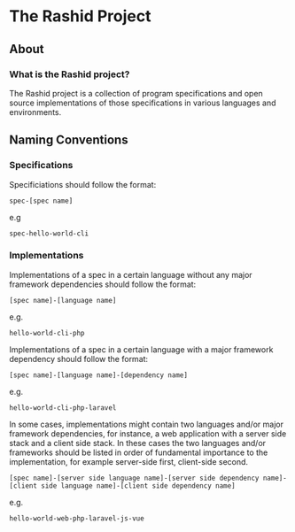 # The Rashid Project

## About

### What is the Rashid project?

The Rashid project is a collection of program specifications and open source implementations of those specifications in various languages and environments.

## Naming Conventions

### Specifications

Specificiations should follow the format:

```
spec-[spec name]
```

e.g

```
spec-hello-world-cli
```

### Implementations

Implementations of a spec in a certain language without any major framework dependencies should follow the format:

```
[spec name]-[language name]
```

e.g.

```
hello-world-cli-php
```

Implementations of a spec in a certain language with a major framework dependency should follow the format:

```
[spec name]-[language name]-[dependency name]
```

e.g.

```
hello-world-cli-php-laravel
```

In some cases, implementations might contain two languages and/or major framework dependencies, for instance, a web application with a server side stack and a client side stack. In these cases the two languages and/or frameworks should be listed in order of fundamental importance to the implementation, for example server-side first, client-side second.

```
[spec name]-[server side language name]-[server side dependency name]-[client side language name]-[client side dependency name]
```

e.g.

```
hello-world-web-php-laravel-js-vue
```
